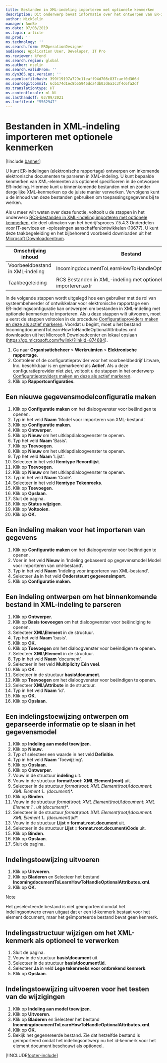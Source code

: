 ```yaml
---
title: Bestanden in XML-indeling importeren met optionele kenmerken
description: Dit onderwerp bevat informatie over het ontwerpen van ER‑indelingen waarmee XML-kenmerken worden opgegeven voor het parseren van inkomende elektronische documenten in XML-indeling.
author: NickSelin
manager: AnnBe
ms.date: 07/03/2019
ms.topic: article
ms.prod: ''
ms.technology: ''
ms.search.form: EROperationDesigner
audience: Application User, Developer, IT Pro
ms.reviewer: kfend
ms.search.region: global
ms.author: nselin
ms.search.validFrom: ''
ms.dyn365.ops.version: ''
ms.openlocfilehash: 399f19197a729c11eaff94d708c837caef0d366d
ms.sourcegitcommit: 6cb174d1ec8b55946dca4db03d6a3c3f4c6fa2df
ms.translationtype: HT
ms.contentlocale: nl-NL
ms.lasthandoff: 03/09/2021
ms.locfileid: "5562947"
---
```

# <a name="import-files-in-xml-format-with-optional-attributes"></a>Bestanden in XML-indeling importeren met optionele kenmerken

[!include [banner](../includes/banner.md)]

U kunt ER-indelingen (elektronische rapportage) ontwerpen om inkomende elektronische documenten te parseren in XML-indeling. U kunt bepaalde kenmerken van XML-elementen als optioneel specificeren in de ontworpen ER‑indeling. Hiermee kunt u binnenkomende bestanden met en zonder dergelijke XML-kenmerken op de juiste manier verwerken. Vervolgens kunt u de inhoud van deze bestanden gebruiken om toepassingsgegevens bij te werken.

Als u meer wilt weten over deze functie, voltooit u de stappen in het onderwerp [RCS‑bestanden in XML-indeling importeren met optionele kenmerken](tasks/import-files-xml-format-optional-attributes.md), die deel uitmaken van het bedrijfsproces 7.5.4.3 Onderdelen voor IT-services en -oplossingen aanschaffen/ontwikkelen (10677). U kunt deze taakbegeleiding en het bijbehorend voorbeeld downloaden uit het [Microsoft Downloadcentrum](https://go.microsoft.com/fwlink/?linkid=874684).


| Omschrijving inhoud       | Bestand                                                         |
|---------------------------|--------------------------------------------------------------|
| Voorbeeldbestand in XML‑indeling | IncomingdocumentToLearnHowToHandleOptionalAttributes.xml.     |
| Taakbegeleiding                | RCS Bestanden in XML-indeling met optionele kenmerken importeren.axtr |


In de volgende stappen wordt uitgelegd hoe een gebruiker met de rol van systeembeheerder of ontwikkelaar voor elektronische rapportage een ER‑indelingsconfiguratie kan ontwerpen om bestanden in XML‑indeling met optionele kenmerken te importeren. Als u deze stappen wilt uitvoeren, moet u eerst de stappen voltooien in de procedure [Configuratieproviders maken en deze als actief markeren](tasks/er-configuration-provider-mark-it-active-2016-11.md). Voordat u begint, moet u het bestand IncomingdocumentToLearnHowToHandleOptionalAttributes.xml downloaden uit het Microsoft Downloadcenter en lokaal opslaan (https://go.microsoft.com/fwlink/?linkid=874684).

1. Ga naar **Organisatiebeheer** > **Werkruimten** > **Elektronische rapportage**.
2. Controleer of de configuratieprovider voor het voorbeeldbedrijf Litware, Inc. beschikbaar is en gemarkeerd als **Actief**. Als u deze configuratieprovider niet ziet, voltooit u de stappen in het onderwerp [Configuratieproviders maken en deze als actief markeren](tasks/er-configuration-provider-mark-it-active-2016-11.md).
3. Klik op **Rapportconfiguraties**.

## <a name="create-a-new-data-model-configuration"></a>Een nieuwe gegevensmodelconfiguratie maken
1. Klik op **Configuratie maken** om het dialoogvenster voor beëindigen te openen.
2. Typ in het veld **Naam** 'Model voor importeren van XML-bestand'.
3. Klik op **Configuratie maken**.
4. Klik op **Ontwerper**.
5. Klik op **Nieuw** om het uitklapdialoogvenster te openen.
6. Typ het veld **Naam** 'Basis'.
7. Klik op **Toevoegen**.
8. Klik op **Nieuw** om het uitklapdialoogvenster te openen.
9. Typ het veld **Naam** 'Lijst'.
10.    Selecteer in het veld **Itemtype** **Recordlijst**.
11.    Klik op **Toevoegen**.
12.    Klik op **Nieuw** om het uitklapdialoogvenster te openen.
13.    Typ in het veld **Naam** 'Code'.
14.    Selecteer in het veld **Itemtype** **Tekenreeks**.
15.    Klik op **Toevoegen**.
16.    Klik op **Opslaan**.
17.    Sluit de pagina.
18.    Klik op **Status wijzigen**.
19.    Klik op **Voltooien**.
20.    Klik op **OK**.

## <a name="create-a-format-for-data-import"></a>Een indeling maken voor het importeren van gegevens
1. Klik op **Configuratie maken** om het dialoogvenster voor beëindigen te openen.
2. Voer in het veld **Nieuw** in 'Indeling gebaseerd op gegevensmodel Model voor importeren van xml‑bestand'.
3. Typ in het veld **Naam** 'Indeling voor importeren van XML-bestand'. 
4. Selecteer **Ja** in het veld **Ondersteunt gegevensimport**.
5. Klik op **Configuratie maken**.

## <a name="design-a-format-to-parse-incoming-file-in-xml-format"></a>Een indeling ontwerpen om het binnenkomende bestand in XML-indeling te parseren
1. Klik op **Ontwerper**.
2. Klik op **Basis toevoegen** om het dialoogvenster voor beëindiging te openen.
3. Selecteer **XML\Element** in de structuur.
4. Typ het veld **Naam** 'basis'.
5. Klik op **OK**.
6. Klik op **Toevoegen** om het dialoogvenster voor beëindigen te openen.
7. Selecteer **XML\Element** in de structuur.
8. Typ in het veld **Naam** 'document'.
9. Selecteer in het veld **Multiplicity** **Eén veel**.
10.    Klik op **OK**.
11.    Selecteer in de structuur **basis\document**.
12.    Klik op **Toevoegen** om het dialoogvenster voor beëindigen te openen.
13.    Selecteer **XML\Attribute** in de structuur.
14.    Typ in het veld **Naam** 'id'.
15.    Klik op **OK**.
16.    Klik op **Opslaan**.

## <a name="design-a-format-mapping-to-save-parsed-information-to-data-model"></a>Een indelingstoewijzing ontwerpen om geparseerde informatie op te slaan in het gegevensmodel
1.    Klik op **Indeling aan model toewijzen**.
2.    Klik op **Nieuw**.
3.    Typ of selecteer een waarde in het veld **Definitie**.
4.    Typ in het veld **Naam** 'Toewijzing'.
5.    Klik op **Opslaan**.
6.    Klik op **Ontwerper**.
7.    Vouw in de structuur **indeling** uit.
8.    Vouw in de structuur **format\root: XML Element(root)** uit.
9.    Selecteer in de structuur **format\root: XML Element(root)\document: XML Element 1..* (document)**.
10.    Klik op **Binden**.
11.    Vouw in de structuur **format\root: XML Element(root)\document: XML Element 1..* uit (document)**.
12.    Selecteer in de structuur **format\root: XML Element(root)\document: XML Element 1..* (document)\id**.
13.    Vouw in de structuur **Lijst = format.root.document** uit.
14.    Selecteer in de structuur **Lijst = format.root.document\Code** uit.
15.    Klik op **Binden**.
16.    Klik op **Opslaan**.
17.    Sluit de pagina.

## <a name="run-format-mapping"></a>Indelingstoewijzing uitvoeren
1. Klik op **Uitvoeren**.
2. Klik op **Bladeren** en Selecteer het bestand **IncomingdocumentToLearnHowToHandleOptionalAttributes.xml**.
3. Klik op **OK**.

> [!NOTE]
> Het geselecteerde bestand is niet geïmporteerd omdat het indelingsontwerp ervan uitgaat dat er een id‑kenmerk bestaat voor het element document, maar het geïmporteerde bestand bevat geen kenmerk.

## <a name="modify-format-structure-to-handle-xml-attribute-as-optional"></a>Indelingsstructuur wijzigen om het XML-kenmerk als optioneel te verwerken
1. Sluit de pagina.
2. Vouw in de structuur **basis\document** uit.
3. Selecteer in de structuur **basis\document\id**.
4. Selecteer **Ja** in veld **Lege tekenreeks voor ontbrekend kenmerk**.
5. Klik op **Opslaan**.

## <a name="run-format-mapping-to-test-changes"></a>Indelingstoewijzing uitvoeren voor het testen van de wijzigingen
1. Klik op **Indeling aan model toewijzen**.
2. Klik op **Uitvoeren**.
3. Klik op **Bladeren** en Selecteer het bestand **IncomingdocumentToLearnHowToHandleOptionalAttributes.xml**.
4. Klik op **OK**.
5. Bekijk het gegenereerde bestand. Zie dat hetzelfde bestand is geïmporteerd omdat het indelingsontwerp nu het id‑kenmerk voor het element document beschouwt als optioneel.


[!INCLUDE[footer-include](../../../includes/footer-banner.md)]